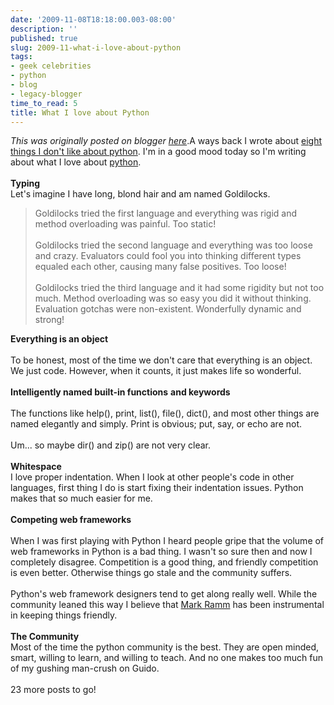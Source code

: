 ```yaml
---
date: '2009-11-08T18:18:00.003-08:00'
description: ''
published: true
slug: 2009-11-what-i-love-about-python
tags:
- geek celebrities
- python
- blog
- legacy-blogger
time_to_read: 5
title: What I love about Python
---
```


*This was originally posted on blogger [here](https://pydanny.blogspot.com/2009/11/what-i-love-about-python.html)*.A ways back I wrote about <a href="http://pydanny.blogspot.com/2009/05/eight-things-i-dont-like-about-python.html">eight things I don't like about python</a>. I'm in a good mood today so I'm writing about what I love about <a href="http://python.org/">python</a>.<br /><br /><span style="font-weight: bold;">Typing<br /></span>Let's<span style="font-weight: bold;"> </span>imagine I have long, blond hair<span style="font-weight: bold;"> </span>and am named Goldilocks.<span style="font-weight: bold;"><br /></span><blockquote>Goldilocks tried the first language and everything was rigid and method overloading was painful. Too static!<br /><br />Goldilocks tried the second language and everything was too loose and crazy. Evaluators could fool you into thinking different types equaled each other, causing many false positives. Too loose!<br /><br />Goldilocks tried the third language and it had some rigidity but not too much. Method overloading was so easy you did it without thinking. Evaluation gotchas were non-existent. Wonderfully dynamic and strong!<br /></blockquote><span style="font-weight: bold;">Everything is an object</span><br /><br />To be honest, most of the time we don't care that everything is an object. We just code. However, when it counts, it just makes life so wonderful.<br /><br /><span style="font-weight: bold;">Intelligently named built-in functions</span> <span style="font-weight: bold;">and keywords</span><br /><br />The functions like help(), print, list(), file(), dict(), and most other things are named elegantly and simply. Print is obvious; put, say, or echo are not.<br /><br />Um... so maybe dir() and zip() are not very clear.<br /><br /><span style="font-weight: bold;">Whitespace</span><br />I love proper indentation. When I look at other people's code in other languages, first thing I do is start fixing their indentation issues. Python makes that so much easier for me.<br /><br /><span style="font-weight: bold;">Competing web frameworks</span><br /><br />When I was first playing with Python I heard people gripe that the volume of web frameworks in Python is a bad thing. I wasn't so sure then and now I completely disagree. Competition is a good thing, and friendly competition is even better. Otherwise things go stale and the community suffers.<br /><br />Python's web framework designers tend to get along really well. While the community leaned this way I believe that <a href="http://compoundthinking.com/blog/index.php/about/">Mark Ramm</a> has been instrumental in keeping things friendly.<br /><br /><span style="font-weight: bold;">The Community</span><br />Most of the time the python community is the best. They are open minded, smart, willing to learn, and willing to teach. And no one makes too much fun of my gushing man-crush on Guido.<br /><br />23 more posts to go!